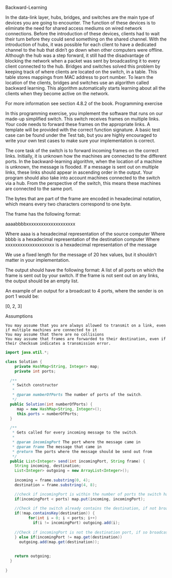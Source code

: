 Backward-Learning

In the data-link layer, hubs, bridges, and switches are the main type of devices you are going to encounter. The function of these devices is to eliminate the need for shared access mediums on wired network connections. Before the introduction of these devices, clients had to wait their turn before they could send something on the shared channel. With the introduction of hubs, it was possible for each client to have a dedicated channel to the hub that didn’t go down when other computers were offline. Although the hub was a step forward, it still had the disadvantage of blocking the network when a packet was sent by broadcasting it to every client connected to the hub. Bridges and switches solved this problem by keeping track of where clients are located on the switch, in a table. This table stores mappings from MAC address to port number. To learn the location of the clients, bridges and switches use an algorithm called backward learning. This algorithm automatically starts learning about all the clients when they become active on the network.

For more information see section 4.8.2 of the book.
Programming exercise

In this programming exercise, you implement the software that runs on our made-up simplified switch. This switch receives frames on multiple links. Your code needs to forward these frames on the appropriate links. A template will be provided with the correct function signature. A basic test case can be found under the Test tab, but you are highly encouraged to write your own test cases to make sure your implementation is correct.

The core task of the switch is to forward incoming frames on the correct links. Initially, it is unknown how the machines are connected to the different ports. In the backward-learning algorithm, when the location of a machine is unknown, the message is flooded. If a message is sent out on multiple links, these links should appear in ascending order in the output. Your program should also take into account machines connected to the switch via a hub. From the perspective of the switch, this means these machines are connected to the same port.

The bytes that are part of the frame are encoded in hexadecimal notation, which means every two characters correspond to one byte.

The frame has the following format:

aaaabbbbxxxxxxxxxxxxxxxxxxxx

Where aaaa is a hexadecimal representation of the source computer
Where bbbb is a hexadecimal representation of the destination computer
Where xxxxxxxxxxxxxxxxxxxx is a hexadecimal representation of the message

We use a fixed length for the message of 20 hex values, but it shouldn’t matter in your implementation.

The output should have the following format: A list of all ports on which the frame is sent out by your switch. If the frame is not sent out on any links, the output should be an empty list.

An example of an output for a broadcast to 4 ports, where the sender is on port 1 would be:

[0, 2, 3]

Assumptions

    You may assume that you are always allowed to transmit on a link, even if multiple machines are connected to it
    You may assume that there are no collisions
    You may assume that frames are forwarded to their destination, even if their checksum indicates a transmission error.


```java
import java.util.*;

class Solution {
    private HashMap<String, Integer> map;
    private int ports;

  /**
   * Switch constructor
   *
   * @param numberOfPorts The number of ports of the switch.
   */
  public Solution(int numberOfPorts) {
     map = new HashMap<String, Integer>();
     this.ports = numberOfPorts;
  }

  /**
   * Gets called for every incoming message to the switch.
   *
   * @param incomingPort The port where the message came in
   * @param frame The message that came in
   * @return The ports where the message should be send out from
   */
  public List<Integer> send(int incomingPort, String frame) {
    String incoming, destination;
    List<Integer> outgoing = new ArrayList<Integer>();
    
    incoming = frame.substring(0, 4);
    destination = frame.substring(4, 8);

    //check if incomingPort is within the number of ports the switch has, if so add it to the switch.
    if(incomingPort < ports) map.put(incoming, incomingPort);
    
    //Check if the switch already contains the destination, if not broadcast to all ports except incomingPort
    if(!map.containsKey(destination)) {
          for(int i = 0; i < ports; i++) 
            if(i != incomingPort) outgoing.add(i);
          
    //Check if incomingPort is not the destination port, if so broadcast to the port
    } else if(incomingPort != map.get(destination))
      outgoing.add(map.get(destination));
    
  
    return outgoing;
  }
  
}
```
